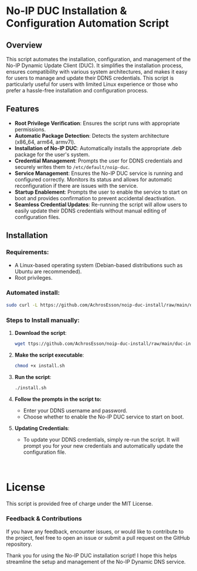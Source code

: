 # No-IP DUC Installation & Configuration Automation Script

## Overview

This script automates the installation, configuration, and management of the No-IP Dynamic Update Client (DUC). It simplifies the installation process, ensures compatibility with various system architectures, and makes it easy for users to manage and update their DDNS credentials. This script is particularly useful for users with limited Linux experience or those who prefer a hassle-free installation and configuration process.

## Features

- **Root Privilege Verification**: Ensures the script runs with appropriate permissions.
- **Automatic Package Detection**: Detects the system architecture (x86_64, arm64, armv7l).
- **Installation of No-IP DUC**: Automatically installs the appropriate .deb package for the user's system.
- **Credential Management**: Prompts the user for DDNS credentials and securely writes them to `/etc/default/noip-duc`.
- **Service Management**: Ensures the No-IP DUC service is running and configured correctly. Monitors its status and allows for automatic reconfiguration if there are issues with the service.
- **Startup Enablement**: Prompts the user to enable the service to start on boot and provides confirmation to prevent accidental deactivation.
- **Seamless Credential Updates**: Re-running the script will allow users to easily update their DDNS credentials without manual editing of configuration files.

## Installation

### Requirements:
- A Linux-based operating system (Debian-based distributions such as Ubuntu are recommended).
- Root privileges.

### Automated install:
   ```bash
   sudo curl -L https://github.com/AchrosEsson/noip-duc-install/raw/main/duc-install.sh -o duc-install.sh && sudo chmod +x duc-install.sh && sudo ./duc-install.sh
   ```
### Steps to Install manually:
1. **Download the script**:
   ```bash
   wget ttps://github.com/AchrosEsson/noip-duc-install/raw/main/duc-install.sh
   ```
2. **Make the script executable**:
   ```bash
   chmod +x install.sh

3. **Run the script**:
   ```bash
   ./install.sh
   
4. **Follow the prompts in the script to:**
   - Enter your DDNS username and password.
   - Choose whether to enable the No-IP DUC service to start on boot.

5. **Updating Credentials**:
   - To update your DDNS credentials, simply re-run the script. It will prompt you for your new credentials and automatically update the configuration file.
<br>

# License

This script is provided free of charge under the MIT License.

### Feedback & Contributions

If you have any feedback, encounter issues, or would like to contribute to the project, feel free to open an issue or submit a pull request on the GitHub repository.

Thank you for using the No-IP DUC installation script! I hope this helps streamline the setup and management of the No-IP Dynamic DNS service.



